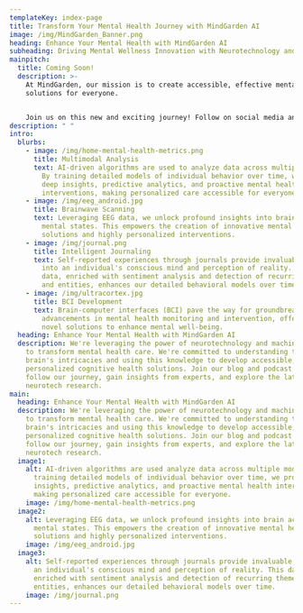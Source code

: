 ```yaml
---
templateKey: index-page
title: Transform Your Mental Health Journey with MindGarden AI
image: /img/MindGarden_Banner.png
heading: Enhance Your Mental Health with MindGarden AI
subheading: Driving Mental Wellness Innovation with Neurotechnology and AI
mainpitch:
  title: Coming Soon!
  description: >-
    At MindGarden, our mission is to create accessible, effective mental health
    solutions for everyone. 


    Join us on this new and exciting journey! Follow on social media and check back regularly for new blogs and podcast episodes.
description: " "
intro:
  blurbs:
    - image: /img/home-mental-health-metrics.png
      title: Multimodal Analysis
      text: AI-driven algorithms are used to analyze data across multiple modalities.
        By training detailed models of individual behavior over time, we provide
        deep insights, predictive analytics, and proactive mental health
        interventions, making personalized care accessible for everyone.
    - image: /img/eeg_android.jpg
      title: Brainwave Scanning
      text: Leveraging EEG data, we unlock profound insights into brain activity and
        mental states. This empowers the creation of innovative mental health
        solutions and highly personalized interventions.
    - image: /img/journal.png
      title: Intelligent Journaling
      text: Self-reported experiences through journals provide invaluable insights
        into an individual's conscious mind and perception of reality. This
        data, enriched with sentiment analysis and detection of recurring themes
        and entities, enhances our detailed behavioral models over time.
    - image: /img/ultracortex.jpg
      title: BCI Development
      text: Brain-computer interfaces (BCI) pave the way for groundbreaking
        advancements in mental health monitoring and intervention, offering
        novel solutions to enhance mental well-being.
  heading: Enhance Your Mental Health with MindGarden AI
  description: We're leveraging the power of neurotechnology and machine learning
    to transform mental health care. We're committed to understanding the human
    brain's intricacies and using this knowledge to develop accessible,
    personalized cognitive health solutions. Join our blog and podcast (soon) to
    follow our journey, gain insights from experts, and explore the latest in
    neurotech research.
main:
  heading: Enhance Your Mental Health with MindGarden AI
  description: We're leveraging the power of neurotechnology and machine learning
    to transform mental health care. We're committed to understanding the human
    brain's intricacies and using this knowledge to develop accessible,
    personalized cognitive health solutions. Join our blog and podcast (soon) to
    follow our journey, gain insights from experts, and explore the latest in
    neurotech research.
  image1:
    alt: AI-driven algorithms are used analyze data across multiple modalities. By
      training detailed models of individual behavior over time, we provide deep
      insights, predictive analytics, and proactive mental health interventions,
      making personalized care accessible for everyone.
    image: /img/home-mental-health-metrics.png
  image2:
    alt: Leveraging EEG data, we unlock profound insights into brain activity and
      mental states. This empowers the creation of innovative mental health
      solutions and highly personalized interventions.
    image: /img/eeg_android.jpg
  image3:
    alt: Self-reported experiences through journals provide invaluable insights into
      an individual's conscious mind and perception of reality. This data,
      enriched with sentiment analysis and detection of recurring themes and
      entities, enhances our detailed behavioral models over time.
    image: /img/journal.png
---
```

